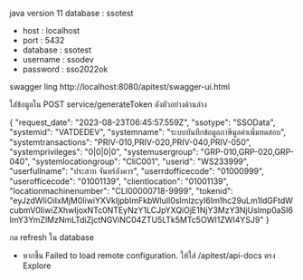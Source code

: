 java version 11
database : ssotest

* host : localhost
* port : 5432
* database : ssotest
* username : ssodev
* password : sso2022ok

swagger ling
http://localhost:8080/apitest/swagger-ui.html

ใส่ข้อมูลใน POST service/generateToken ดังตัวอย่างด้านล่าง

{
  "request_date": "2023-08-23T06:45:57.559Z",
  "ssotype": "SSOData",
  "systemid": "VATDEDEV",
  "systemname": "ระบบบันทึกข้อมูลภาษีมูลค่าเพิ่มทดสอบ",
  "systemtransactions": "PRIV-010,PRIV-020,PRIV-040,PRIV-050",
  "systemprivileges": "0|0|0|0",
  "systemusergroup": "GRP-010,GRP-020,GRP-040",
  "systemlocationgroup": "CliC001",
  "userid": "WS233999",
  "userfullname": "ประสาท จันทร์อังคาร",
  "userrdofficecode": "01000999",
  "userofficecode": "01001139",
  "clientlocation": "01001139",
  "locationmachinenumber": "CLI00000718-9999",
  "tokenid": "eyJzdWIiOiIxMjM0IiwiYXVkIjpbImFkbWluIl0sImlzcyI6Im1hc29uLm1ldGFtdWcubmV0IiwiZXhwIjoxNTc0NTEyNzY1LCJpYXQiOjE1NjY3MzY3NjUsImp0aSI6ImY3YmZlMzNmLTdiZjctNGViNC04ZTU5LTk5MTc5OWI1ZWI4YSJ9"
}

กด refresh ใน database
* หากขึ้น Failed to load remote configuration. ให้ใส่ /apitest/api-docs ตรง Explore

